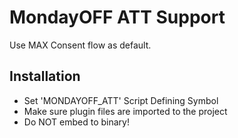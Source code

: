 # MondayOFF ATT Support

Use MAX Consent flow as default.

## Installation
- Set 'MONDAYOFF_ATT' Script Defining Symbol
- Make sure plugin files are imported to the project 
- Do NOT embed to binary!
